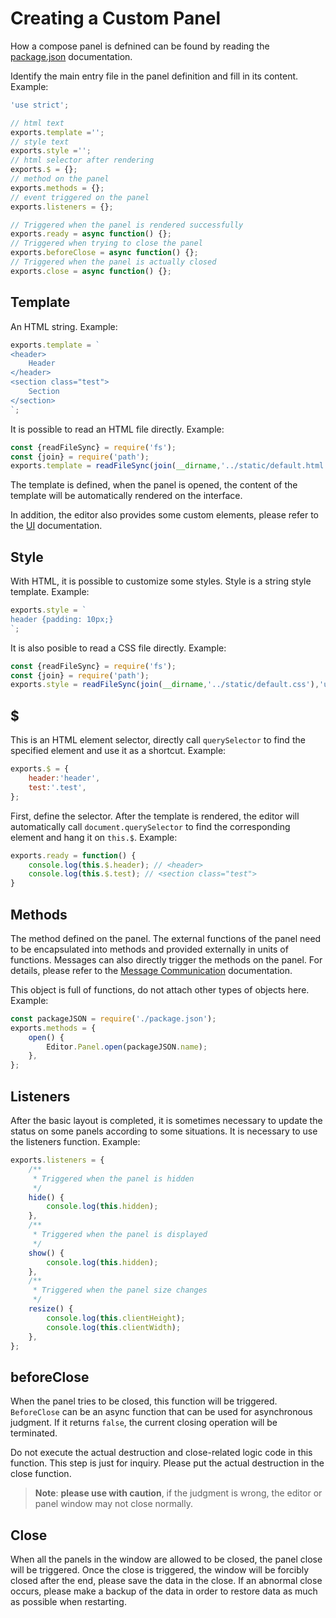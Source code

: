 # Creating a Custom Panel

How a compose panel is defnined can be found by reading the [package.json](./panel.md) documentation.

Identify the main entry file in the panel definition and fill in its content. Example:

```javascript
'use strict';

// html text
exports.template ='';
// style text
exports.style ='';
// html selector after rendering
exports.$ = {};
// method on the panel
exports.methods = {};
// event triggered on the panel
exports.listeners = {};

// Triggered when the panel is rendered successfully
exports.ready = async function() {};
// Triggered when trying to close the panel
exports.beforeClose = async function() {};
// Triggered when the panel is actually closed
exports.close = async function() {};
```

## Template

An HTML string. Example:

```javascript
exports.template = `
<header>
    Header
</header>
<section class="test">
    Section
</section>
`;
```

It is possible to read an HTML file directly. Example:

```javascript
const {readFileSync} = require('fs');
const {join} = require('path');
exports.template = readFileSync(join(__dirname,'../static/default.html'),'utf8');
```

The template is defined, when the panel is opened, the content of the template will be automatically rendered on the interface.

In addition, the editor also provides some custom elements, please refer to the [UI](./ui.md) documentation.

## Style

With HTML, it is possible to customize some styles. Style is a string style template. Example:

```javascript
exports.style = `
header {padding: 10px;}
`;
```

It is also posible to read a CSS file directly. Example:

```javascript
const {readFileSync} = require('fs');
const {join} = require('path');
exports.style = readFileSync(join(__dirname,'../static/default.css'),'utf8');
```

## $

This is an HTML element selector, directly call `querySelector` to find the specified element and use it as a shortcut. Example:

```javascript
exports.$ = {
    header:'header',
    test:'.test',
};
```

First, define the selector. After the template is rendered, the editor will automatically call `document.querySelector` to find the corresponding element and hang it on `this.$`. Example:

```javascript
exports.ready = function() {
    console.log(this.$.header); // <header>
    console.log(this.$.test); // <section class="test">
}
```

## Methods

The method defined on the panel. The external functions of the panel need to be encapsulated into methods and provided externally in units of functions. Messages can also directly trigger the methods on the panel. For details, please refer to the [Message Communication](./contributions-messages.md) documentation.

This object is full of functions, do not attach other types of objects here. Example:

```javascript
const packageJSON = require('./package.json');
exports.methods = {
    open() {
        Editor.Panel.open(packageJSON.name);
    },
};
```

## Listeners

After the basic layout is completed, it is sometimes necessary to update the status on some panels according to some situations. It is necessary to use the listeners function. Example:

```javascript
exports.listeners = {
    /**
     * Triggered when the panel is hidden
     */
    hide() {
        console.log(this.hidden);
    },
    /**
     * Triggered when the panel is displayed
     */
    show() {
        console.log(this.hidden);
    },
    /**
     * Triggered when the panel size changes
     */
    resize() {
        console.log(this.clientHeight);
        console.log(this.clientWidth);
    },
};
```

## beforeClose

When the panel tries to be closed, this function will be triggered. `BeforeClose` can be an async function that can be used for asynchronous judgment. If it returns `false`, the current closing operation will be terminated.

Do not execute the actual destruction and close-related logic code in this function. This step is just for inquiry. Please put the actual destruction in the close function.

> **Note**: **please use with caution**, if the judgment is wrong, the editor or panel window may not close normally.

## Close

When all the panels in the window are allowed to be closed, the panel close will be triggered. Once the close is triggered, the window will be forcibly closed after the end, please save the data in the close. If an abnormal close occurs, please make a backup of the data in order to restore data as much as possible when restarting.
